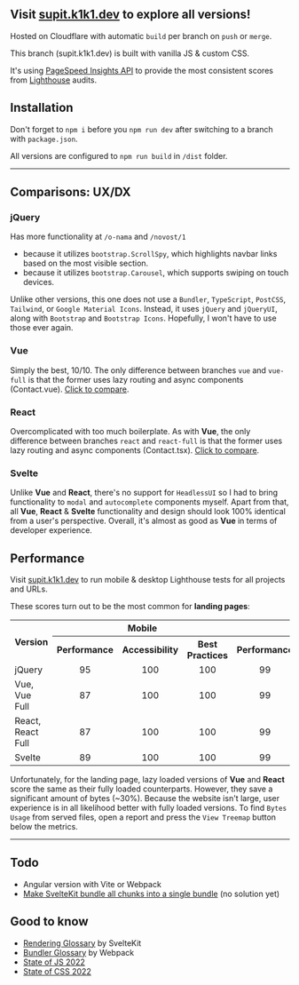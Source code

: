 ## Visit [supit.k1k1.dev](https://supit.k1k1.dev/) to explore all versions!

Hosted on Cloudflare with automatic `build` per branch on `push` or `merge`.

This branch (supit.k1k1.dev) is built with vanilla JS & custom CSS.

It's using [PageSpeed Insights API](https://developers.google.com/speed/docs/insights/v5/about) to provide the most consistent scores from [Lighthouse](https://developer.chrome.com/docs/lighthouse/) audits.

## Installation

Don't forget to `npm i` before you `npm run dev` after switching to a branch with `package.json`.

All versions are configured to `npm run build` in `/dist` folder.

---

## Comparisons: UX/DX

### jQuery

Has more functionality at `/o-nama` and `/novost/1`

- because it utilizes `bootstrap.ScrollSpy`, which highlights navbar links based on the most visible section.
- because it utilizes `bootstrap.Carousel`, which supports swiping on touch devices.

Unlike other versions, this one does not use a `Bundler`, `TypeScript`, `PostCSS`, `Tailwind`, or `Google Material Icons`.
Instead, it uses `jQuery` and `jQueryUI`, along with `Bootstrap` and `Bootstrap Icons`.
Hopefully, I won't have to use those ever again.

### Vue

Simply the best, 10/10. The only difference between branches `vue` and `vue-full` is that the former uses lazy routing and async components (Contact.vue).
[Click to compare](https://github.com/ChrisRoss5/supit-projekt/compare/vue-full...vue).

### React

Overcomplicated with too much boilerplate. As with **Vue**, the only difference between branches `react` and `react-full` is that the former uses lazy routing and async components (Contact.tsx). [Click to compare](https://github.com/ChrisRoss5/supit-projekt/compare/react-full...react).

### Svelte

Unlike **Vue** and **React**, there's no support for `HeadlessUI`
so I had to bring functionality to `modal` and `autocomplete` components myself.
Apart from that, all **Vue**, **React** & **Svelte** functionality and design should look 100% identical from a user's perspective.
Overall, it's almost as good as **Vue** in terms of developer experience.

## Performance

Visit [supit.k1k1.dev](https://supit.k1k1.dev/) to run mobile & desktop Lighthouse tests for all projects and URLs.

These scores turn out to be the most common for **landing pages**:

<table>
  <tr>
    <th rowspan=2>Version</th>
    <th colspan=3>Mobile</th>
    <th colspan=3>Desktop</th>
  </tr>
  <tr>
    <th>Performance</th>
    <th>Accessibility</th>
    <th>Best Practices</th>
    <th>Performance</th>
    <th>Accessibility</th>
    <th>Best Practices</th>
  </tr>
  <tr>
    <td>jQuery</td>
    <td style="text-align: center">95</td>
    <td style="text-align: center">100</td>
    <td style="text-align: center">100</td>
    <td style="text-align: center">99</td>
    <td style="text-align: center">100</td>
    <td style="text-align: center">100</td>
  </tr>
  <tr>
    <td>Vue, Vue Full</td>
    <td style="text-align: center">87</td>
    <td style="text-align: center">100</td>
    <td style="text-align: center">100</td>
    <td style="text-align: center">99</td>
    <td style="text-align: center">100</td>
    <td style="text-align: center">100</td>
  </tr>
  <tr>
    <td>React, React Full</td>
    <td style="text-align: center">87</td>
    <td style="text-align: center">100</td>
    <td style="text-align: center">100</td>
    <td style="text-align: center">99</td>
    <td style="text-align: center">100</td>
    <td style="text-align: center">100</td>
  </tr>
  <tr>
    <td>Svelte</td>
    <td style="text-align: center">89</td>
    <td style="text-align: center">100</td>
    <td style="text-align: center">100</td>
    <td style="text-align: center">99</td>
    <td style="text-align: center">100</td>
    <td style="text-align: center">100</td>
  </tr>
</table>

Unfortunately, for the landing page, lazy loaded versions of **Vue** and **React** score the same as their fully loaded counterparts. However, they save a significant amount of bytes (~30%).
Because the website isn't large, user experience is in all likelihood better with fully loaded versions. To find `Bytes Usage` from served files, open a report and press the `View Treemap` button below the metrics.

---

## Todo

- Angular version with Vite or Webpack
- [Make SvelteKit bundle all chunks into a single bundle](https://www.reddit.com/r/sveltejs/comments/rqo5o2/make_sveltekit_bundle_all_ts_files_into_a_single/) (no solution yet)

## Good to know

- [Rendering Glossary](https://kit.svelte.dev/docs/glossary) by SvelteKit
- [Bundler Glossary](https://webpack.js.org/glossary/) by Webpack
- [State of JS 2022](https://2022.stateofjs.com/)
- [State of CSS 2022](https://2022.stateofcss.com/)
